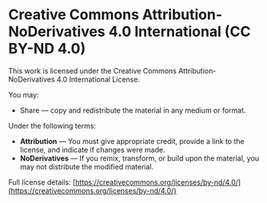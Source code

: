 # Creative Commons Attribution-NoDerivatives 4.0 International (CC BY-ND 4.0)

This work is licensed under the Creative Commons Attribution-NoDerivatives 4.0 International License.

You may:

- Share — copy and redistribute the material in any medium or format.

Under the following terms:

- **Attribution** — You must give appropriate credit, provide a link to the license, and indicate if changes were made.
- **NoDerivatives** — If you remix, transform, or build upon the material, you may not distribute the modified material.

Full license details: [https://creativecommons.org/licenses/by-nd/4.0/](https://creativecommons.org/licenses/by-nd/4.0/)